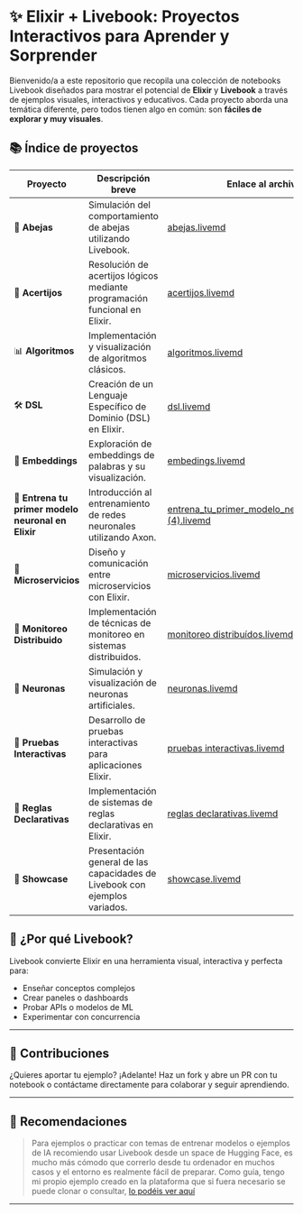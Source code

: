 # ✨ Elixir + Livebook: Proyectos Interactivos para Aprender y Sorprender

Bienvenido/a a este repositorio que recopila una colección de notebooks Livebook diseñados para mostrar el potencial de **Elixir** y **Livebook** a través de ejemplos visuales, interactivos y educativos. Cada proyecto aborda una temática diferente, pero todos tienen algo en común: son **fáciles de explorar y muy visuales**.

## 📚 Índice de proyectos

| Proyecto                                           | Descripción breve                                                          | Enlace al archivo                                                                                                                                                                                   |
| -------------------------------------------------- | -------------------------------------------------------------------------- | --------------------------------------------------------------------------------------------------------------------------------------------------------------------------------------------------- |
| 🐝 **Abejas**                                      | Simulación del comportamiento de abejas utilizando Livebook.               | [abejas.livemd](https://github.com/carla-rodriguez-estevez/livebook-showcase/blob/main/abejas.livemd)                                                                                               |
| 🧩 **Acertijos**                                   | Resolución de acertijos lógicos mediante programación funcional en Elixir. | [acertijos.livemd](https://github.com/carla-rodriguez-estevez/livebook-showcase/blob/main/acertijos.livemd)                                                                                         |
| 📊 **Algoritmos**                                  | Implementación y visualización de algoritmos clásicos.                     | [algoritmos.livemd](https://github.com/carla-rodriguez-estevez/livebook-showcase/blob/main/algoritmos.livemd)                                                                                       |
| 🛠️ **DSL**                                        | Creación de un Lenguaje Específico de Dominio (DSL) en Elixir.             | [dsl.livemd](https://github.com/carla-rodriguez-estevez/livebook-showcase/blob/main/dsl.livemd)                                                                                                     |
| 🧠 **Embeddings**                                  | Exploración de embeddings de palabras y su visualización.                  | [embedings.livemd](https://github.com/carla-rodriguez-estevez/livebook-showcase/blob/main/embedings.livemd)                                                                                         |
| 🧪 **Entrena tu primer modelo neuronal en Elixir** | Introducción al entrenamiento de redes neuronales utilizando Axon.         | [entrena\_tu\_primer\_modelo\_neuronal\_en\_elixir (4).livemd](https://github.com/carla-rodriguez-estevez/livebook-showcase/blob/main/entrena_tu_primer_modelo_neuronal_en_elixir%20%284%29.livemd) |
| 🔌 **Microservicios**                              | Diseño y comunicación entre microservicios con Elixir.                     | [microservicios.livemd](https://github.com/carla-rodriguez-estevez/livebook-showcase/blob/main/microservicios.livemd)                                                                               |
| 📡 **Monitoreo Distribuido**                       | Implementación de técnicas de monitoreo en sistemas distribuidos.          | [monitoreo distribuídos.livemd](https://github.com/carla-rodriguez-estevez/livebook-showcase/blob/main/monitoreo%20distribui%CC%81dos.livemd)                                                      |
| 🧬 **Neuronas**                                    | Simulación y visualización de neuronas artificiales.                       | [neuronas.livemd](https://github.com/carla-rodriguez-estevez/livebook-showcase/blob/main/neuronas.livemd)                                                                                           |
| 🧪 **Pruebas Interactivas**                        | Desarrollo de pruebas interactivas para aplicaciones Elixir.               | [pruebas interactivas.livemd](https://github.com/carla-rodriguez-estevez/livebook-showcase/blob/main/pruebas%20interactivas.livemd)                                                                 |
| 📜 **Reglas Declarativas**                         | Implementación de sistemas de reglas declarativas en Elixir.               | [reglas declarativas.livemd](https://github.com/carla-rodriguez-estevez/livebook-showcase/blob/main/reglas%20declarativas.livemd)                                                                   |
| 🎯 **Showcase**                                    | Presentación general de las capacidades de Livebook con ejemplos variados. | [showcase.livemd](https://github.com/carla-rodriguez-estevez/livebook-showcase/blob/main/showcase.livemd)                                                                                           |


## 🧩 ¿Por qué Livebook?

Livebook convierte Elixir en una herramienta visual, interactiva y perfecta para:

- Enseñar conceptos complejos
- Crear paneles o dashboards
- Probar APIs o modelos de ML
- Experimentar con concurrencia

---

## 🙌 Contribuciones

¿Quieres aportar tu ejemplo? ¡Adelante! Haz un fork y abre un PR con tu notebook o contáctame directamente para colaborar y seguir aprendiendo.

---

## 🧠 Recomendaciones

> Para ejemplos o practicar con temas de entrenar modelos o ejemplos de IA recomiendo usar Livebook desde un space de Hugging Face, es mucho más cómodo que correrlo desde tu ordenador en muchos casos y el entorno es realmente fácil de preparar.
> Como guía, tengo mi propio ejemplo creado en la plataforma que si fuera necesario se puede clonar o consultar, [lo podéis ver aquí](https://huggingface.co/spaces/carla-space/atlantica)

---
